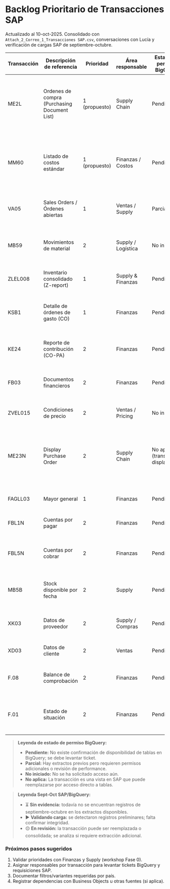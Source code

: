 # Backlog Prioritario de Transacciones SAP

Actualizado al 10-oct-2025. Consolidado con `Attach_2_Correo_1_Transacciones SAP.csv`, conversaciones con Lucía y verificación de cargas SAP de septiembre-octubre.

| Transacción | Descripción de referencia | Prioridad | Área responsable | Estado de permiso BigQuery | Sept-Oct SAP/BigQuery | Tablas SAP a validar | Notas / Próximas acciones |
|-------------|---------------------------|-----------|------------------|----------------------------|----------------------|----------------------|---------------------------|
| ME2L | Ordenes de compra (Purchasing Document List) | 1 (propuesto) | Supply Chain | Pendiente | ⏳ Sin evidencia | EKPO, EKKO | Confirmar variante corporativa utilizada (ME2L vs ME2L-PO). Validar si existe vista Z con campos adicionales. |
| MM60 | Listado de costos estándar | 1 (propuesto) | Finanzas / Costos | Pendiente | ⏳ Sin evidencia | MBEW, MARC | Revisar sensibilidad de datos rojo (costos). Requerir aprobación adicional de finanzas regional. |
| VA05 | Sales Orders / Órdenes abiertas | 1 | Ventas / Supply | Parcial | ▶️ Validando carga en VBAK (ticket BQ-7721) | VBAK, VBAP | Revisar notas duplicadas en CSV. Determinar filtros por país. |
| MB59 | Movimientos de material | 2 | Supply / Logística | No iniciado | ⏳ Sin evidencia | MSEG, MKPF | Confirmar si se requiere histórico completo o últimos 24 meses. |
| ZLEL008 | Inventario consolidado (Z-report) | 1 | Supply & Finanzas | Pendiente | ⏳ Sin evidencia | Tablas Z personalizadas | Necesita ticket a TI Global para exponer tablas Z en BigQuery. |
| KSB1 | Detalle de órdenes de gasto (CO) | 1 | Finanzas | Pendiente | ⏳ Sin evidencia | COEP, COBK | Requiere coordinación con controlling. Verificar si hay restricciones PII. |
| KE24 | Reporte de contribución (CO-PA) | 2 | Finanzas | Pendiente | ⏳ Sin evidencia | CE1*, CE4* | Verificar versión PA (Account-based o Costing-based). |
| FB03 | Documentos financieros | 2 | Finanzas | Pendiente | ⏳ Sin evidencia | BKPF, BSEG | Confirmar alcance de documentos (ventas vs. compras). |
| ZVEL015 | Condiciones de precio | 2 | Ventas / Pricing | No iniciado | ⏳ Sin evidencia | KONV, KONP | Validar confidencialidad de acuerdos comerciales. |
| ME23N | Display Purchase Order | 2 | Supply Chain | No aplica (transacción display) | 🟡 En revisión | EKPO, EKKO | Definir si se reemplaza por reportes estándar (ME2N) o se extrae directamente tablas de compras. |
| FAGLL03 | Mayor general | 1 | Finanzas | Pendiente | ▶️ Validación cruzada en curso | FAGLFLEXA, BSEG | Requiere line-item posting activado; validar performance. |
| FBL1N | Cuentas por pagar | 2 | Finanzas | Pendiente | ⏳ Sin evidencia | BSIK, BSAK, LFA1 | Confirmar segmentación por proveedor. |
| FBL5N | Cuentas por cobrar | 2 | Finanzas | Pendiente | ⏳ Sin evidencia | BSID, BSAD, KNA1 | Revisar requerimientos de anonimización para datos de clientes. |
| MB5B | Stock disponible por fecha | 2 | Supply | Pendiente | ⏳ Sin evidencia | MARD, MCHB | Evaluar si se cubrirá con ZLEL008 o se mantiene separado. |
| XK03 | Datos de proveedor | 2 | Supply / Compras | Pendiente | ⏳ Sin evidencia | LFA1, LFB1 | Confirmar necesidad de extracción completa vs. subset. |
| XD03 | Datos de cliente | 2 | Ventas | Pendiente | ⏳ Sin evidencia | KNA1, KNB1 | Validar cumplimiento GDPR / PII. |
| F.08 | Balance de comprobación | 2 | Finanzas | Pendiente | ⏳ Sin evidencia | GLT0, FAGLFLEXT | Definir periodicidad requerida (mensual vs. trimestral). |
| F.01 | Estado de situación | 2 | Finanzas | Pendiente | ⏳ Sin evidencia | GLT0, T001, T003 | Revisar si se reemplaza con Power BI una vez armado modelo financiero. |

> **Leyenda de estado de permiso BigQuery:**
> - **Pendiente:** No existe confirmación de disponibilidad de tablas en BigQuery; se debe levantar ticket.
> - **Parcial:** Hay extractos previos pero requieren permisos adicionales o revisión de performance.
> - **No iniciado:** No se ha solicitado acceso aún.
> - **No aplica:** La transacción es una vista en SAP que puede reemplazarse por acceso directo a tablas.

> **Leyenda Sept-Oct SAP/BigQuery:**
> - ⏳ **Sin evidencia:** todavía no se encuentran registros de septiembre-octubre en los extractos disponibles.
> - ▶️ **Validando carga:** se detectaron registros preliminares; falta confirmar integridad.
> - 🟡 **En revisión:** la transacción puede ser reemplazada o consolidada; se analiza si requiere extracción adicional.

### Próximos pasos sugeridos
1. Validar prioridades con Finanzas y Supply (workshop Fase 0).
2. Asignar responsables por transacción para levantar tickets BigQuery y requisiciones SAP.
3. Documentar filtros/variantes requeridas por país.
4. Registrar dependencias con Business Objects u otras fuentes (si aplica).
